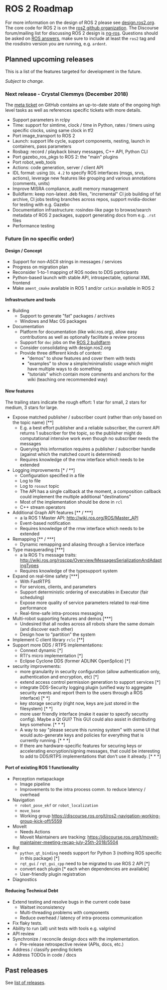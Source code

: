 # ROS 2 Roadmap

For more information on the design of ROS 2 please see [design.ros2.org](http://design.ros2.org).
The core code for ROS 2 is on the [ros2 github organization](https://github.com/ros2).
The Discourse forum/mailing list for discussing ROS 2 design is [ng-ros](https://discourse.ros.org/c/ng-ros).
Questions should be asked on [ROS answers](https://answers.ros.org), make sure to include at least the `ros2` tag and the rosdistro version you are running, e.g. `ardent`.

## Planned upcoming releases

This is a list of the features targeted for development in the future.

*Subject to change.*

### Next release - Crystal Clemmys (December 2018)

The [meta ticket](https://github.com/ros2/ros2/issues/529) on GitHub contains an up-to-date state of the ongoing high level tasks as well as references specific tickets with more details.

- Support parameters in rclpy
- Time: support for simtime, clock / time in Python, rates / timers using specific clocks, using same clock in tf2
- Port image_transport to ROS 2
- Launch: support life cycle, support components, nesting, launch in containers, pass parameters
- Rosbag: record / playback binary messages, C++ API, Python CLI
- Port gazebo_ros_pkgs to ROS 2: the "main" plugins
- Port robot_web_tools
- Actions: code generation, server / client API
- IDL format: using `IDL 4.2` to specify ROS interfaces (msgs, srvs, actions), leverage new features like grouping and various annotations (comments, units)
- Improve MISRA compliance, audit memory management
- Buildfarm: keep non-latest .deb files, "incremental" CI job building of fat archive, CI jobs testing branches across repos, support nvidia-docker for testing with e.g. Gazebo
- Documentation infrastructure: rosindex-like page to browse/search metadata of ROS 2 packages, support generating docs from e.g. `.rst` files
- Performance testing

### Future (in no specific order)

#### Design / Concept

- Support for non-ASCII strings in messages / services
- Progress on migration plan
- Reconsider 1-to-1 mapping of ROS nodes to DDS participants
- Python-based launch with stable API, introspectable, optional XML frontend
- Make `ament_cmake` available in ROS 1 and/or `catkin` available in ROS 2

#### Infrastructure and tools

- Building
  - Support to generate "fat" packages / archives
  - Windows and Mac OS packages
- Documentation
  - Platform for documentation (like wiki.ros.org), allow easy contributions as well as optionally facilitate a review process
  - Support for `doc` jobs on the [ROS 2 buildfarm](http://build.ros2.org)
  - Consider consolidating with design.ros2.org
  - Provide three different kinds of content:
    - "demos" to show features and cover them with tests
    - "examples" to show a simple/minimalistic usage which might have multiple ways to do something
    - "tutorials" which contain more comments and anchors for the wiki (teaching one recommended way)

#### New features

The trailing stars indicate the rough effort: 1 star for small, 2 stars for medium, 3 stars for large.

- Expose matched publisher / subscriber count (rather than only based on the topic name) [**]
  - E.g. a best effort publisher and a reliable subscriber, the current API returns 1 subscriber for the topic, so the publisher might do computational intensive work even though no subscriber needs the messages
  - Querying this information requires a publisher / subscriber handle (against which the matched count is determined)
  - Requires knowledge of the rmw interface which needs to be extended
- Logging improvements [* / **]
  - Configuration specified in a file
  - Log to file
  - Log to `rosout` topic
  - The API has a single callback at the moment, a composition callback could implement the multiple additional "destinations"
  - Most of the implementation should be done in `rcl`
  - C++ stream operators
- Additional Graph API features [** / ***]
  - a la ROS 1 Master API: http://wiki.ros.org/ROS/Master_API
  - Event-based notification
  - Requires knowledge of the rmw interface which needs to be extended
- Remapping [** / ***]
  - Dynamic remapping and aliasing through a Service interface
- Type masquerading [***]
  - a la ROS 1's message traits: http://wiki.ros.org/roscpp/Overview/MessagesSerializationAndAdaptingTypes
  - Requires knowledge of the typesupport system
- Expand on real-time safety [***]
  - With FastRTPS
  - For services, clients, and parameters
  - Support deterministic ordering of executables in Executor (fair scheduling)
  - Expose more quality of service parameters related to real-time performance
  - Real-time-safe intra-process messaging
- Multi-robot supporting features and demos [***]
  - Undesired that all nodes across all robots share the same domain (and discover each other)
  - Design how to “partition” the system
- Implement C client library `rclc` [**]
- Support more DDS / RTPS implementations:
  - Connext dynamic [*]
  - RTI's micro implementation [*]
  - Eclipse Cyclone DDS (former ADLINK OpenSplice) [*]
- security improvements:
  - more granularity in security configuration (allow authentication only, authentication and encryption, etc) [*]
  - extend access control permission generation to support services [*]
  - integrate DDS-Security logging plugin (unified way to aggregate security events and report them to the users through a ROS interface) [* *]
  - key storage security (right now, keys are just stored in the filesystem) [* *]
  - more user friendly interface (make it easier to specify security config). Maybe a Qt GUI? This GUI could also assist in distributing keys somehow. [* * *]
  - A way to say "please secure this running system" with some UI that would auto-generate keys and policies for everything that is currently running. [* * *]
  - If there are hardware-specific features for securing keys or accelerating encryption/signing messages, that could be interesting to add to DDS/RTPS implementations that don't use it already. [* * *]

#### Port of existing ROS 1 functionality

- Perception metapackage
  - Image pipeline
  - Improvements to the intra process comm. to reduce latency / overhead
- Navigation
  - `robot_pose_ekf` or `robot_localization`
  - `move_base`
  - Working group https://discourse.ros.org/t/ros2-navigation-working-group-kick-off/5559
- MoveIt
  - Needs Actions
  - Moveit Maintainers are tracking: https://discourse.ros.org/t/moveit-maintainer-meeting-recap-july-25th-2018/5504
- Rqt
  - `python_qt_binding` needs support for Python 3 (nothing ROS specific in this package) [*]
  - `rqt_gui` / `rqt_gui_cpp` need to be migrated to use ROS 2 API [*]
  - convert each plugin [* each when dependencies are available]
  - User-friendly plugin registration
- Diagnostics

#### Reducing Technical Debt

- Extend testing and resolve bugs in the current code base
  - Waitset inconsistency
  - Multi-threading problems with components
  - Reduce overhead / latency of intra-process communication
- Fix flaky tests.
- Ability to run (all) unit tests with tools e.g. valgrind
- API review
- Synchronize / reconcile design docs with the implementation.
  - Pre-release retrospective review (APIs, docs, etc.)
- Address / classify pending tickets
- Address TODOs in code / docs

## Past releases

See [list of releases](Releases).
